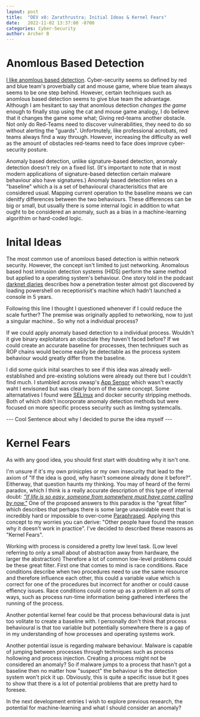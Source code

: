 ```yaml
---
layout: post
title:  "DEV x0: Zarathrustra; Initial Ideas & Kernel Fears"
date:   2022-11-02 13:37:00 -0700
categories: Cyber-Security
author: Archer B
---
```

 
# Anomlous Based Detection
[I like anomlous based detection](https://visceral-sec.github.io/psychology,/cyber-security/2022/10/28/The-Untapped-Potential-Of-Sound.html). Cyber-security seems so defined by red and blue team's proverbially cat and mouse game, where blue team always seems to be one step behind. However, certain techniques such as anomlous based detection seems to give blue team the advantage. Although I am hesitant to say that anomlous detection *changes the game* enough to finally stop using the cat and mouse game analogy, I do believe that it changes the game some what; Giving red-teams another obstacle. Not only do Red-Teams need to discover vulnerabilities, they need to do so without alerting the "guards". Unfortnutely, like professional acrobats, red teams always find a way through. However, increasing the difficulty as well as the amount of obstacles red-teams need to face does improve cyber-security posture.

Anomaly based detection, unlike signature-based detection, anomaly detection doesn't rely on a fixed list. (It's important to note that in most modern applications of signature-based detection certain malware behaviour also have signatures.) Anomaly based detection relies on a "baseline" which a is a set of behavioural characterisitics that are considered usual. Mapping current operation to the baseline means we can idenitfy differences between the two behaviours. These differences can be big or small, but usually there is some internal logic in addition to what ought to be considered an anomaly, such as a bias in a machine-learning algorithim or hard-coded logic. 

# Inital Ideas

The most common use of anomlous based detection is within network security. However, the concept isn't limited to just networking. Anomalous based host intrusion detection systems (HIDS) perform the same method but applied to a operating system's behaviour.  One story told in the podcast [darknet diaries](https://darknetdiaries.com/) describes how a penetration tester almost got discovered by loading powershell on receptionisit's machine which hadn't launched a console in 5 years.

Following this line I thought I questioned whenever if I could reduce the scale further? The premise was originally applied to networking, now to just a singular machine.. So why not a individual process? 

If we could apply anomaly based detection to a individual process. Wouldn't it give binary exploitators an obsctale they haven't faced before? If we could create an accurate baseline for processes, then techniques such as ROP chains would become easily be detectable as the process system behaviour would greatly differ from the baseline.

I did some quick inital searches to see if this idea was already well-established and pre-existing solutions were already out there but I couldn't find much. I stumbled across owasp's [App Sensor](https://owasp.org/www-project-appsensor/) which wasn't exactly waht I envisoned but was clearly born of the same concept. Some alternatatives I found were [SELinux](https://www.redhat.com/en/topics/linux/what-is-selinux) and docker security stripping methods. Both of which didn't incorporate anomaly detection methods but were focused on more specific process security such as limitng systemcalls.

--- Cool Sentence about why I decided to purse the idea myself ---

# Kernel Fears

As with any good idea, you should first start with doubting why it isn't one. 

I'm unsure if it's my own prinicples or my own insecurity that lead to the axiom of "If the idea is good, why hasn't someone already done it before?". Eitherway, that question haunts my thinking. You may of heard of the fermi paradox, which I think is a really accurate description of this type of internal doubt: *["If life is so easy, someone from somewhere must have come calling by now."](https://en.wikipedia.org/wiki/Fermi_paradox)* One of the proposed answers to this paradox is the "great filter" which describes that perhaps there is some large unavoidable event that is incredibly hard or impossible to over-come [Paraphrased](https://en.wikipedia.org/wiki/Fermi_paradox#Great_Filter). Applying this concept to my worries you can derive: "Other people have found the reason why it doesn't work in practice". I've decided to described these reasons as "Kernel Fears". 

Working with process is considered a pretty low level task. (Low level referring to only a small about of abstraction away from hardware, the larger the abstraction) Therefore a lot of common low-level problems could be these great filter. First one that comes to mind is race conditions. Race conditions describe when two procedures need to use the same resource and therefore influence each other, this could a variable value which is correct for one of the procedures but incorrect for another or could cause effiency issues. Race conditions could come up as a problem in all sorts of ways, such as process run-time information being gathered interferes the running of the process.

Another potential kernel fear could be that process behavioural data is just too volitate to create a baseline with. I personally don't think that process behavioural is that too variable but potentially somewhere there is a gap of in my understanding of how processes and operating systems work.

Another potential issue is regarding malware behaviour. Malware is capable of jumping between processes through techniques such as process hollowing and process injection. Creating a process might not be considered an anomaly? So if malware jumps to a process that hasn't got a baseline then no matter how "suspect" the behaviour is the detection system won't pick it up. Obviously, this is quite a specific issue but it goes to show that there is a lot of potential problems that are pretty hard to foresee.

In the next development entries I wish to explore previous research, the potential for machine-learning and what I should consider an anomaly?